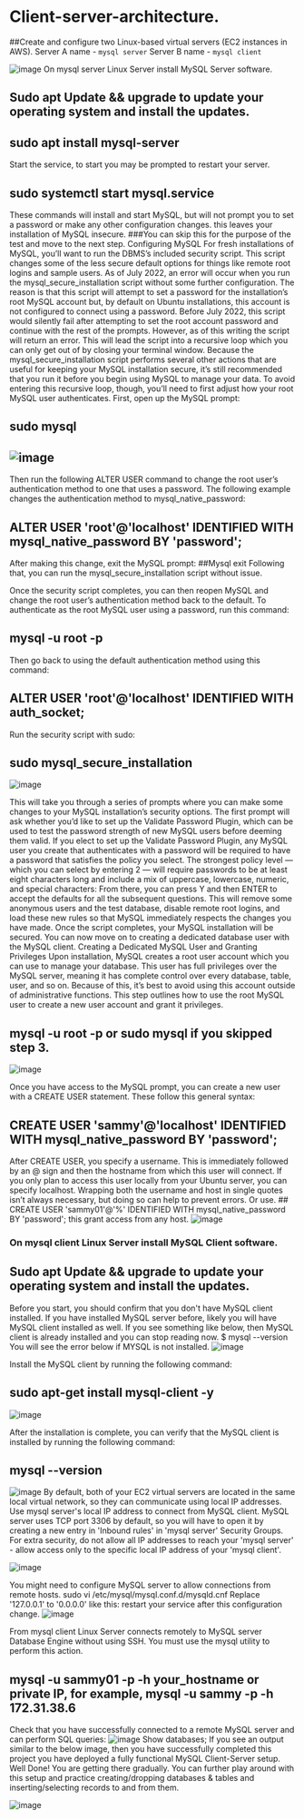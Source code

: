 # Client-server-architecture.
##Create and configure two Linux-based virtual servers (EC2 instances in AWS).
Server A name - `mysql server`
Server B name - `mysql client`

![image](https://github.com/user-attachments/assets/fbdc5c3e-959c-4329-9472-08fdc6efa1de)
On mysql server Linux Server install MySQL Server software.
## Sudo apt Update && upgrade to update your operating system and install the updates.
## sudo apt install mysql-server
Start the service, to start you may be prompted to restart your server.
## sudo systemctl start mysql.service
These commands will install and start MySQL, but will not prompt you to set a password or make any other configuration changes. this leaves your installation of MySQL insecure.
###You can skip this for the purpose of the test and move to the next step.
Configuring MySQL
For fresh installations of MySQL, you’ll want to run the DBMS’s included security script. This script changes some of the less secure default options for things like remote root logins and sample users.
 As of July 2022, an error will occur when you run the mysql_secure_installation script without some further configuration. The reason is that this script will attempt to set a password for the installation’s root MySQL account but, by default on Ubuntu installations, this account is not configured to connect using a password.
Before July 2022, this script would silently fail after attempting to set the root account password and continue with the rest of the prompts. However, as of this writing the script will return an error.
This will lead the script into a recursive loop which you can only get out of by closing your terminal window.
Because the mysql_secure_installation script performs several other actions that are useful for keeping your MySQL installation secure, it’s still recommended that you run it before you begin using MySQL to manage your data. To avoid entering this recursive loop, though, you’ll need to first adjust how your root MySQL user authenticates.
First, open up the MySQL prompt:
## sudo mysql

## ![image](https://github.com/user-attachments/assets/cdac6afb-bdb1-4ac5-a1e9-6a65ed2834e8)

Then run the following ALTER USER command to change the root user’s authentication method to one that uses a password. The following example changes the authentication method to mysql_native_password:
## ALTER USER 'root'@'localhost' IDENTIFIED WITH mysql_native_password BY 'password';
After making this change, exit the MySQL prompt:
##Mysql exit
Following that, you can run the mysql_secure_installation script without issue.

Once the security script completes, you can then reopen MySQL and change the root user’s authentication method back to the default.
 To authenticate as the root MySQL user using a password, run this command:
##  mysql -u root -p
Then go back to using the default authentication method using this command:
## ALTER USER 'root'@'localhost' IDENTIFIED WITH auth_socket;
Run the security script with sudo:
## sudo mysql_secure_installation
![image](https://github.com/user-attachments/assets/5531492a-ef57-4636-af61-9375d598a914)

This will take you through a series of prompts where you can make some changes to your MySQL installation’s security options. The first prompt will ask whether you’d like to set up the Validate Password Plugin, which can be used to test the password strength of new MySQL users before deeming them valid.
If you elect to set up the Validate Password Plugin, any MySQL user you create that authenticates with a password will be required to have a password that satisfies the policy you select. The strongest policy level — which you can select by entering 2 — will require passwords to be at least eight characters long and include a mix of uppercase, lowercase, numeric, and special characters:
From there, you can press Y and then ENTER to accept the defaults for all the subsequent questions. This will remove some anonymous users and the test database, disable remote root logins, and load these new rules so that MySQL immediately respects the changes you have made.
Once the script completes, your MySQL installation will be secured. You can now move on to creating a dedicated database user with the MySQL client.
 Creating a Dedicated MySQL User and Granting Privileges
Upon installation, MySQL creates a root user account which you can use to manage your database. This user has full privileges over the MySQL server, meaning it has complete control over every database, table, user, and so on. Because of this, it’s best to avoid using this account outside of administrative functions. This step outlines how to use the root MySQL user to create a new user account and grant it privileges.
## mysql -u root -p or sudo mysql if you skipped step 3.

![image](https://github.com/user-attachments/assets/d481ab1f-453a-48f6-b91c-c8ace7b7a874)

Once you have access to the MySQL prompt, you can create a new user with a CREATE USER statement. These follow this general syntax:
## CREATE USER 'sammy'@'localhost' IDENTIFIED WITH mysql_native_password BY 'password';
After CREATE USER, you specify a username. This is immediately followed by an @ sign and then the hostname from which this user will connect. If you only plan to access this user locally from your Ubuntu server, you can specify localhost. Wrapping both the username and host in single quotes isn’t always necessary, but doing so can help to prevent errors.
Or use. ## CREATE USER 'sammy01'@'%' IDENTIFIED WITH mysql_native_password BY 'password'; this grant access from any host.
![image](https://github.com/user-attachments/assets/33ca4fa8-0860-483b-bb74-77edfe32eaba)

### On mysql client Linux Server install MySQL Client software.
## Sudo apt Update && upgrade to update your operating system and install the updates.
  Before you start, you should confirm that you don't have MySQL client installed. If you have installed MySQL server before, likely you will have MySQL client installed as well. If you see something like below, then MySQL client is already installed and you can stop reading now.
$ mysql --version
You will see the error below if MYSQL is not installed.
![image](https://github.com/user-attachments/assets/96f880c7-856d-4bcd-8e21-089060cceaa0)

Install the MySQL client by running the following command:
## sudo apt-get install mysql-client -y
![image](https://github.com/user-attachments/assets/4019524f-3a66-4e76-b4e5-afb3207314a1)

After the installation is complete, you can verify that the MySQL client is installed by running the following command:
## mysql --version

![image](https://github.com/user-attachments/assets/2e1210aa-a4c5-4971-9a04-903d50a076b3)
By default, both of your EC2 virtual servers are located in the same local virtual network, so they can communicate using local IP addresses. Use mysql server's local IP address to connect from MySQL client. MySQL server uses TCP port 3306 by default, so you will have to open it by creating a new entry in 'Inbound rules' in 'mysql server' Security Groups. For extra security, do not allow all IP addresses to reach your 'mysql server' - allow access only to the specific local IP address of your 'mysql client'.

![image](https://github.com/user-attachments/assets/e109d09e-1f03-45c6-84b7-73824164cee7)

You might need to configure MySQL server to allow connections from remote hosts.
sudo vi /etc/mysql/mysql.conf.d/mysqld.cnf 
Replace '127.0.0.1' to '0.0.0.0' like this: restart your service after this configuration change.
![image](https://github.com/user-attachments/assets/3f416439-e09e-4f25-8a62-04e3230b3029)

From mysql client Linux Server connects remotely to MySQL server Database Engine without using SSH. You must use the mysql utility to perform this action.
## mysql -u sammy01 -p -h your_hostname or private IP, for example, mysql -u sammy -p -h 172.31.38.6
Check that you have successfully connected to a remote MySQL server and can perform SQL queries:
![image](https://github.com/user-attachments/assets/789ef278-c48f-4147-872b-10d5f6fa7548)
Show databases;
If you see an output similar to the below image, then you have successfully completed this project you have deployed a fully functional MySQL Client-Server setup. Well Done! You are getting there gradually. You can further play around with this setup and practice creating/dropping databases & tables and inserting/selecting records to and from them.


![image](https://github.com/user-attachments/assets/9cd4d7ef-abde-44eb-8af0-08e5297bd9df)











